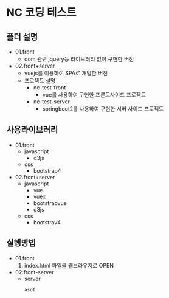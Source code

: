 # NC 코딩 테스트

## 폴더 설명
- 01.front
  - dom 관련 jquery등 라이브러리 없이 구현한 버전
- 02.front+server
  - vuejs를 이용하여 SPA로 개발한 버전
  - 프로젝트 설명
    - nc-test-front
      - vue를 사용하여 구현한 프론트사이드 프로젝트
    - nc-test-server
      - springboot2를 사용하여 구현한 서버 사이드 프로젝트

## 사용라이브러리
- 01.front
  - javascript
    - d3js
  - css
    - bootstrap4
- 02.front+server
  - javascript
    - vue
    - vuex
    - bootstrapvue
    - d3js
  - css
    - bootstrav4

## 실행방법
- 01.front
  1. index.html 파일을 웹브라우저로 OPEN   
- 02.front-server
  - server
    ```shell
    asdf
    ```

